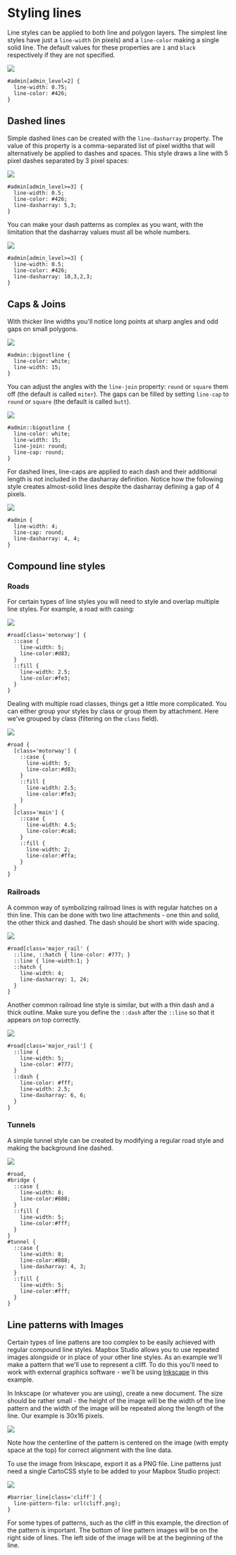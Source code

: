 Styling lines
=============

Line styles can be applied to both line and polygon layers. The simplest line styles have just a `line-width` (in pixels) and a `line-color` making a single solid line. The default values for these properties are `1` and `black` respectively if they are not specified.

![](https://cloud.githubusercontent.com/assets/126952/3893043/893b0c40-2237-11e4-83b5-5fef2e1478ba.png)

    #admin[admin_level=2] {
      line-width: 0.75;
      line-color: #426;
    }

## Dashed lines
 
Simple dashed lines can be created with the `line-dasharray` property. The value of this property is a comma-separated list of pixel widths that will alternatively be applied to dashes and spaces. This style draws a line with 5 pixel dashes separated by 3 pixel spaces:

![](https://cloud.githubusercontent.com/assets/126952/3893044/893cb6ee-2237-11e4-886b-d35dad27acb2.png)

    #admin[admin_level>=3] {
      line-width: 0.5;
      line-color: #426;
      line-dasharray: 5,3;
    }
 
You can make your dash patterns as complex as you want, with the limitation that the dasharray values must all be whole numbers.

![](https://cloud.githubusercontent.com/assets/126952/3893076/d7d35dda-2237-11e4-99ff-7b04d27e44f4.png)

    #admin[admin_level>=3] {
      line-width: 0.5;
      line-color: #426;
      line-dasharray: 10,3,2,3;
    }
 
## Caps & Joins

With thicker line widths you'll notice long points at sharp angles and odd gaps on small polygons.

![](https://cloud.githubusercontent.com/assets/126952/3893195/c3bea344-2238-11e4-9da7-a4c46aba4a74.png)

    #admin::bigoutline {
      line-color: white;
      line-width: 15;
    }

You can adjust the angles with the `line-join` property: `round` or `square` them off (the default is called `miter`). The gaps can be filled by setting `line-cap` to `round` or `square` (the default is called `butt`).

![](https://cloud.githubusercontent.com/assets/126952/3893194/c3b7d6f4-2238-11e4-8013-39b721fb7d30.png)

    #admin::bigoutline {
      line-color: white;
      line-width: 15;
      line-join: round;
      line-cap: round;
    }

For dashed lines, line-caps are applied to each dash and their additional length is not included in the dasharray definition. Notice how the following style creates almost-solid lines despite the dasharray defining a gap of 4 pixels.

![](https://cloud.githubusercontent.com/assets/126952/3893235/2131fb8e-2239-11e4-9975-bd4cea05228a.png)

    #admin {
      line-width: 4;
      line-cap: round;
      line-dasharray: 4, 4;
    }

## Compound line styles

### Roads

For certain types of line styles you will need to style and overlap multiple line styles. For example, a road with casing:

![](https://cloud.githubusercontent.com/assets/126952/3893352/0cfd24e4-223a-11e4-80ca-be06b2b036e1.png)

    #road[class='motorway'] {
      ::case {
        line-width: 5;
        line-color:#d83;
      }
      ::fill {
        line-width: 2.5;
        line-color:#fe3;
      }
    }

Dealing with multiple road classes, things get a little more complicated. You can either group your styles by class or group them by attachment. Here we've grouped by class (filtering on the `class` field).

![](https://cloud.githubusercontent.com/assets/126952/3893351/0cf7ecfe-223a-11e4-9aa6-8d367835f306.png)

    #road {
      [class='motorway'] {
        ::case {
          line-width: 5;
          line-color:#d83;
        }
        ::fill {
          line-width: 2.5;
          line-color:#fe3;
        }
      }
      [class='main'] {
        ::case {
          line-width: 4.5;
          line-color:#ca8;
        }
        ::fill {
          line-width: 2;
          line-color:#ffa;
        }
      }
    }

### Railroads

A common way of symbolizing railroad lines is with regular hatches on a thin line. This can be done with two line attachments - one thin and solid, the other thick and dashed. The dash should be short with wide spacing.

![](https://cloud.githubusercontent.com/assets/126952/3893425/b8d7178e-223a-11e4-813a-f14390ac3bd6.png)

    #road[class='major_rail' {
      ::line, ::hatch { line-color: #777; }
      ::line { line-width:1; }
      ::hatch {
        line-width: 4;
        line-dasharray: 1, 24;
      }
    }

Another common railroad line style is similar, but with a thin dash and a thick outline. Make sure you define the `::dash` after the `::line` so that it appears on top correctly.

![](https://cloud.githubusercontent.com/assets/126952/3893426/b8da3a5e-223a-11e4-824d-24c1fec600a2.png)

    #road[class='major_rail'] {
      ::line {
        line-width: 5;
        line-color: #777;
      }
      ::dash {
        line-color: #fff;
        line-width: 2.5;
        line-dasharray: 6, 6;
      }
    }

### Tunnels

A simple tunnel style can be created by modifying a regular road style and making the background line dashed. 

![](https://cloud.githubusercontent.com/assets/126952/3893606/73e3eeac-223c-11e4-83dd-8343f8525513.png)

    #road,
    #bridge {
      ::case {
        line-width: 8;
        line-color:#888;
      }
      ::fill {
        line-width: 5;
        line-color:#fff;
      }
    }
    #tunnel {
      ::case {
        line-width: 8;
        line-color:#888;
        line-dasharray: 4, 3;
      }
      ::fill {
        line-width: 5;
        line-color:#fff;
      }
    }

## Line patterns with Images

Certain types of line pattens are too complex to be easily achieved with regular compound line styles. Mapbox Studio allows you to use repeated images alongside or in place of your other line styles. As an example we'll make a pattern that we'll use to represent a cliff. To do this you'll need to work with external graphics software - we'll be using [Inkscape](http://inkscape.org) in this example.

In Inkscape (or whatever you are using), create a new document. The size should be rather small - the height of the image will be the width of the line pattern and the width of the image will be repeated along the length of the line. Our example is 30x16 pixels.

![](https://cloud.githubusercontent.com/assets/126952/3893643/d05c41fc-223c-11e4-968f-53eb8d2713a8.png)

Note how the centerline of the pattern is centered on the image (with empty space at the top) for correct alignment with the line data.

To use the image from Inkscape, export it as a PNG file. Line patterns just need a single CartoCSS style to be added to your Mapbox Studio project:

![](https://cloud.githubusercontent.com/assets/126952/3893795/0039a7d8-223e-11e4-92b6-253ccf826af3.png)

    #barrier_line[class='cliff'] {
      line-pattern-file: url(cliff.png);
    }

For some types of patterns, such as the cliff in this example, the direction of the pattern is important. The bottom of line pattern images will be on the right side of lines. The left side of the image will be at the beginning of the line.



